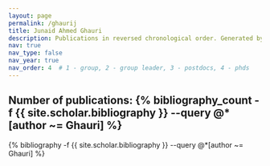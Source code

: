 ```yaml
---
layout: page
permalink: /ghaurij
title: Junaid Ahmed Ghauri
description: Publications in reversed chronological order. Generated by jekyll-scholar.
nav: true
nav_type: false
nav_year: true
nav_order: 4  # 1 - group, 2 - group leader, 3 - postdocs, 4 - phds
---
```


<!-- _pages/ghaurij.md -->
<div class="publications">

<h2>Number of publications: {% bibliography_count -f {{ site.scholar.bibliography }} --query @*[author ~= Ghauri] %}</h2>
{% bibliography -f {{ site.scholar.bibliography }} --query @*[author ~= Ghauri] %}

</div>
